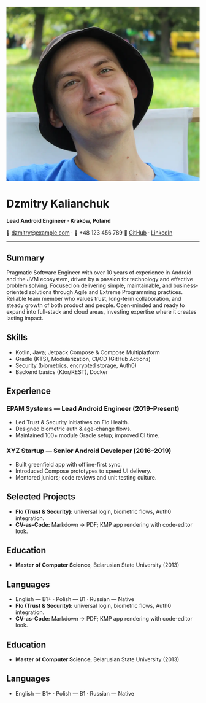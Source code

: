 <!-- Header with photo and contact info -->
![Dzmitry Kalianchuk avatar](assets/avatar.webp)

# Dzmitry Kalianchuk
**Lead Android Engineer · Kraków, Poland**

📧 dzmitry@example.com · 📱 +48 123 456 789
🔗 [GitHub](https://github.com/dzmitryk-dev) · [LinkedIn](https://linkedin.com/in/your-profile)

---

## Summary
Pragmatic Software Engineer with over 10 years of experience in Android and the JVM ecosystem, driven by a passion for technology and effective problem solving. Focused on delivering simple, maintainable, and business-oriented solutions through Agile and Extreme Programming practices. Reliable team member who values trust, long-term collaboration, and steady growth of both product and people. Open-minded and ready to expand into full-stack and cloud areas, investing expertise where it creates lasting impact.

## Skills
- Kotlin, Java; Jetpack Compose & Compose Multiplatform
- Gradle (KTS), Modularization, CI/CD (GitHub Actions)
- Security (biometrics, encrypted storage, Auth0)
- Backend basics (Ktor/REST), Docker

## Experience

### EPAM Systems — Lead Android Engineer (2019–Present)
- Led Trust & Security initiatives on Flo Health.
- Designed biometric auth & age-change flows.
- Maintained 100+ module Gradle setup; improved CI time.

### XYZ Startup — Senior Android Developer (2016–2019)
- Built greenfield app with offline-first sync.
- Introduced Compose prototypes to speed UI delivery.
- Mentored juniors; code reviews and unit testing culture.

## Selected Projects
- **Flo (Trust & Security):** universal login, biometric flows, Auth0 integration.
- **CV-as-Code:** Markdown → PDF; KMP app rendering with code-editor look.

## Education
- **Master of Computer Science**, Belarusian State University (2013)

## Languages
- English — B1+ · Polish — B1 · Russian — Native
- **Flo (Trust & Security):** universal login, biometric flows, Auth0 integration.
- **CV-as-Code:** Markdown → PDF; KMP app rendering with code-editor look.

## Education
- **Master of Computer Science**, Belarusian State University (2013)

## Languages
- English — B1+ · Polish — B1 · Russian — Native
